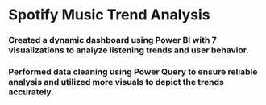 # Spotify Music Trend Analysis
### Created a dynamic dashboard using Power BI with 7 visualizations to analyze listening trends and user behavior.
### Performed data cleaning using Power Query to ensure reliable analysis and utilized more visuals to depict the trends accurately.
